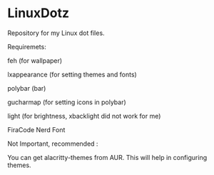 # LinuxDotz
Repository for my Linux dot files.

Requiremets:

feh (for wallpaper)

lxappearance (for setting themes and fonts)

polybar (bar)

gucharmap (for setting icons in polybar)

light (for brightness, xbacklight did not work for me)

FiraCode Nerd Font

Not Important, recommended :

You can get alacritty-themes from AUR. This will help in configuring themes.

